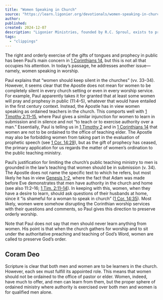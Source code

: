 ```yaml
---
title: "Women Speaking in Church"
source: "https://learn.ligonier.org/devotionals/women-speaking-in-church"
author:
published:
created: 2024-12-07
description: "Ligonier Ministries, founded by R.C. Sproul, exists to proclaim, teach, and defend the holiness of God in all its fullness to as many people as possible."
tags:
  - "clippings"
---
```

The right and orderly exercise of the gifts of tongues and prophecy in public has been Paul’s main concern in [1 Corinthians 14](https://www.esv.org/verses/1%20Corinthians%2014/), but this is not all that occupies his attention. In today’s passage, he addresses another issue—namely, women speaking in worship.

Paul explains that “women should keep silent in the churches” (vv. 33–34). However, it seems clear that the Apostle does not mean for women to be completely silent in every church setting or even in every worship service. For example, Paul apparently takes it for granted that at least some women will pray and prophesy in public (11:4–5), whatever that would have entailed in the first century context. Instead, the Apostle has in view women speaking as ordained teachers in the church. This comports well with [1 Timothy 2:11–15](https://www.esv.org/verses/1%20Timothy%202%3A11%E2%80%9315/), where Paul gives a similar injunction for women to learn in submission and in silence and not “to teach or to exercise authority over a man.” Essentially, Paul is telling us in [1 Timothy 2](https://www.esv.org/verses/1%20Timothy%202/) and in [1 Corinthians 14](https://www.esv.org/verses/1%20Corinthians%2014/) that women are not to be ordained to the office of teaching elder. The Apostle may also be forbidding women from taking part in the evaluation of prophetic speech (see [1 Cor. 14:29](https://www.esv.org/verses/1%20Cor.%2014%3A29/)), but as the gift of prophecy has ceased, the primary application for us regards the matter of women’s ordination to the public teaching ministry.

Paul’s justification for limiting the church’s public teaching ministry to men is grounded in the law’s teaching that women should be in submission (v. 34). The Apostle does not name the specific text to which he refers, but most likely he has in view [Genesis 1–2](https://www.esv.org/verses/Genesis%201%E2%80%932/), where the fact that Adam was made before Eve demonstrates that men have authority in the church and home (see also 11:2–16; [1 Tim. 2:11–14](https://www.esv.org/verses/1%20Tim.%202%3A11%E2%80%9314/)). In keeping with this, women, when they have a desire to learn, should ask questions of their husbands at home, since it “is shameful for a woman to speak in church” ([1 Cor. 14:35](https://www.esv.org/verses/1%20Cor.%2014%3A35/)). Most likely, women were somehow disrupting the Corinthian worship services with their questions and comments, so Paul gives this direction to preserve orderly worship.

Note that Paul does not say that men should never learn anything from women. His point is that when the church gathers for worship and to sit under the authoritative preaching and teaching of God’s Word, women are called to preserve God’s order.

## Coram Deo

Scripture is clear that both men and women are to be learners in the church. However, each sex must fulfill its appointed role. This means that women should not be ordained to the office of pastor or elder. Women, indeed, have much to offer, and men can learn from them, but the proper sphere of ordained ministry where authority is exercised over both men and women is for qualified men alone.